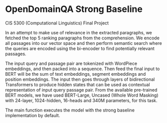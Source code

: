 # OpenDomainQA Strong Baseline
CIS 5300 (Computational Linguistics) Final Project

In an attempt to make use of relevance in the extracted paragraphs, we fetched
the top 5 ranking paragraphs from the comprehension. We encode all passages
into our vector space and then perform semantic search where the queries are
encoded using the bi-encoder to find potentially relevant passages.

The input query and passage pair are tokenized with WordPiece embeddings,
and then packed into a sequence. Then feed the final input to BERT will be the
sum of text embeddings, segment embeddings and position embeddings. The
input then goes through layers of bidirectional Transformers to produce hidden
states that can be used as contextual representation of input query passage
pair. From the available pre-trained BERT models, we have used BERT-Large, Uncased (Whole Word Masking) with 24-layer, 1024-hidden, 16-heads and 340M
parameters, for this task.

The main function executes the model with the strong baseline implementation by default.
